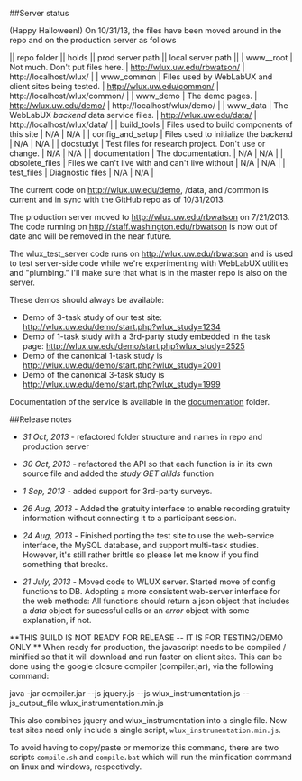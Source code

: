 ##Server status

(Happy Halloween!)
On 10/31/13, the files have been moved around in the repo and on the production server as follows

|| repo folder	|| holds || prod server path	 ||  local server path ||
| www__root | Not much. Don't put files here. | http://wlux.uw.edu/rbwatson/ | http://localhost/wlux/ |
| www_common | Files used by WebLabUX and client sites being tested. | http://wlux.uw.edu/common/ | http://localhost/wlux/common/ |
| www_demo | The demo pages. | http://wlux.uw.edu/demo/ | http://localhost/wlux/demo/ |
| www_data | The WebLabUX _backend_ data service files. | http://wlux.uw.edu/data/ | http://localhost/wlux/data/ |
| build_tools | Files used to build components of this site | N/A | N/A |
| config_and_setup | Files used to initialize the backend |  N/A | N/A |
| docstudyt | Test files for research project. Don't use or change. |  N/A | N/A |
| documentation | The documentation. |  N/A | N/A |
| obsolete_files | Files we can't live with and can't live without |  N/A | N/A |
| test_files | Diagnostic files |  N/A | N/A |

The current code on http://wlux.uw.edu/demo, /data, and /common is current and in sync with the GitHub repo as of 10/31/2013.

The production server moved to http://wlux.uw.edu/rbwatson on 7/21/2013. The code running on http://staff.washington.edu/rbwatson is now out of date and will be removed in the near future.

The wlux_test_server code runs on http://wlux.uw.edu/rbwatson and is used to test server-side code while we're experimenting with WebLabUX utilities and "plumbing." I'll make sure that what is in the master repo is also on the server.

These demos should always be available:
* Demo of 3-task study of our test site: http://wlux.uw.edu/demo/start.php?wlux_study=1234 
* Demo of 1-task study with a 3rd-party study embedded in the task page: http://wlux.uw.edu/demo/start.php?wlux_study=2525
* Demo of the canonical 1-task study is http://wlux.uw.edu/demo/start.php?wlux_study=2001
* Demo of the canonical 3-task study is http://wlux.uw.edu/demo/start.php?wlux_study=1999

Documentation of the service is available in the [documentation](/documentation/_top.md) folder.

##Release notes
* *31 Oct, 2013* - refactored folder structure and names in repo and production server

* *30 Oct, 2013* - refactored the API so that each function is in its own source file and added the _study GET allIds_ function

* *1 Sep, 2013* - added support for 3rd-party surveys.

* *26 Aug, 2013* - Added the gratuity interface to enable recording gratuity information without connecting it to a participant session.

* *24 Aug, 2013* - Finished porting the test site to use the web-service interface, the MySQL database, and support multi-task studies. However, it's still rather brittle so please let me know if you find something that breaks.

* *21 July, 2013* - Moved code to WLUX server. Started move of config functions to DB. Adopting a more consistent web-server interface for the web methods: All functions should return a json object that includes a _data_ object for sucessful calls or an _error_ object with some explanation, if not.

**THIS BUILD IS NOT READY FOR RELEASE -- IT IS FOR TESTING/DEMO ONLY **
When ready for production, the javascript needs to be compiled / minified so that it
will download and run faster on client sites. This can be done using the google closure 
compiler (compiler.jar), via the following command:

   java -jar compiler.jar --js jquery.js --js wlux_instrumentation.js --js_output_file wlux_instrumentation.min.js

This also combines jquery and wlux_instrumentation into a single file. Now test sites need 
only include a single script, `wlux_instrumentation.min.js`.

To avoid having to copy/paste or memorize this command, there are two scripts `compile.sh` and
`compile.bat` which will run the minification command on linux and windows, respectively.